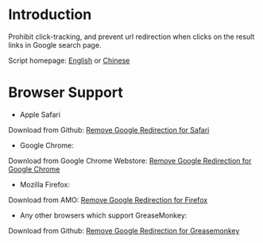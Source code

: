 Introduction
============

Prohibit click-tracking, and prevent url redirection when clicks on the result links in Google search page.

Script homepage: [English](http://kodango.com/remove-google-redirection) or [Chinese](http://kodango.com/remove-google-redirection-extension)

Browser Support
===============

* Apple Safari

Download from Github: [Remove Google Redirection for Safari](https://github.com/dangoakachan/Remove-Google-Redirection/raw/master/extension/safari/remove-google-redirection.safariextz)

* Google Chrome:

Download from Google Chrome Webstore: [Remove Google Redirection for Google Chrome](https://chrome.google.com/webstore/detail/remove-google-redirection/dnhjklgpiifbofihffldllbcopkinlod)

* Mozilla Firefox:

Download from AMO: [Remove Google Redirection for Firefox](https://addons.mozilla.org/en-US/firefox/addon/remove-google-redirections/)

 * Any other browsers which support GreaseMonkey:

Download from Github: [Remove Google Redirection for Greasemonkey](https://github.com/dangoakachan/Remove-Google-Redirection/raw/master/extension/firefox/remove-google-redirection.user.js)
